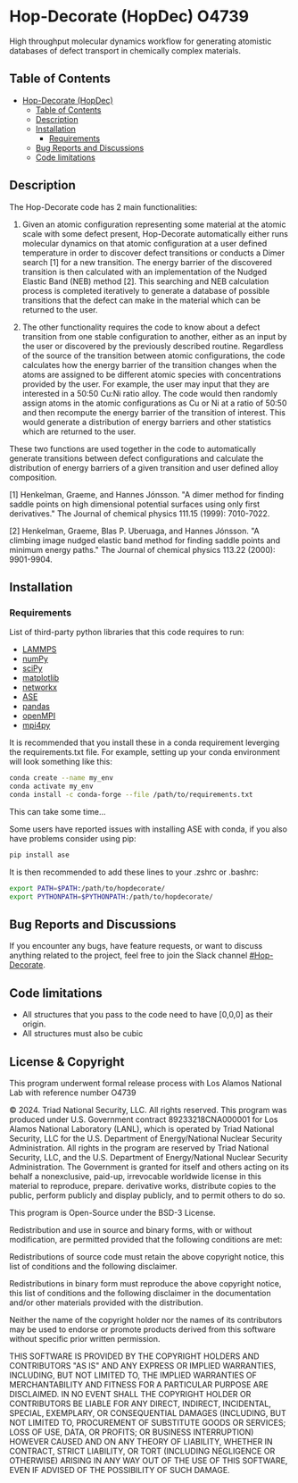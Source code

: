 # Hop-Decorate (HopDec) O4739

High throughput molecular dynamics workflow for generating atomistic databases of defect transport in chemically complex materials.

## Table of Contents

- [Hop-Decorate (HopDec)](#hop-decorate-hopdec)
  - [Table of Contents](#table-of-contents)
  - [Description](#description)
  - [Installation](#installation)
    - [Requirements](#requirements)
  - [Bug Reports and Discussions](#bug-reports-and-discussions)
  - [Code limitations](#code-limitations)

## Description

The Hop-Decorate code has 2 main functionalities:

1.	Given an atomic configuration representing some material at the atomic scale with some defect present, Hop-Decorate automatically either runs molecular dynamics on that atomic configuration at a user defined temperature in order to discover defect transitions or conducts a Dimer search [1] for a new transition. The energy barrier of the discovered transition is then calculated with an implementation of the Nudged Elastic Band (NEB) method [2]. This searching and NEB calculation process is completed iteratively to generate a database of possible transitions that the defect can make in the material which can be returned to the user.

2.	The other functionality requires the code to know about a defect transition from one stable configuration to another, either as an input by the user or discovered by the previously described routine. Regardless of the source of the transition between atomic configurations, the code calculates how the energy barrier of the transition changes when the atoms are assigned to be different atomic species with concentrations provided by the user. For example, the user may input that they are interested in a 50:50 Cu:Ni ratio alloy. The code would then randomly assign atoms in the atomic configurations as Cu or Ni at a ratio of 50:50 and then recompute the energy barrier of the transition of interest. This would generate a distribution of energy barriers and other statistics which are returned to the user.

These two functions are used together in the code to automatically generate transitions between defect configurations and calculate the distribution of energy barriers of a given transition and user defined alloy composition.


[1] Henkelman, Graeme, and Hannes Jónsson. "A dimer method for finding saddle points on high dimensional potential surfaces using only first derivatives." The Journal of chemical physics 111.15 (1999): 7010-7022.

[2] Henkelman, Graeme, Blas P. Uberuaga, and Hannes Jónsson. "A climbing image nudged elastic band method for finding saddle points and minimum energy paths." The Journal of chemical physics 113.22 (2000): 9901-9904.


<!-- ## Features

List out the key features of your project here. What makes it unique or useful? This can be a bullet-point list or a table. -->

## Installation

### Requirements

List of third-party python libraries that this code requires to run:

* [LAMMPS](https://www.lammps.org)
* [numPy](http://www.numpy.org/)
* [sciPy](http://www.scipy.org/)
* [matplotlib](http://matplotlib.org/)
* [networkx](https://networkx.org)
* [ASE](https://wiki.fysik.dtu.dk/ase/)
* [pandas](https://pandas.pydata.org)
* [openMPI](https://www.open-mpi.org)
* [mpi4py](https://pypi.org/project/mpi4py/)

It is recommended that you install these in a conda requirement leverging the requirements.txt file.
For example, setting up your conda environment will look something like this:

```bash   
conda create --name my_env  
conda activate my_env  
conda install -c conda-forge --file /path/to/requirements.txt  
```
This can take some time...

Some users have reported issues with installing ASE with conda, if you also have problems consider using pip:
```bash   
pip install ase
```


It is then recommended to add these lines to your .zshrc or .bashrc:  
```bash  
export PATH=$PATH:/path/to/hopdecorate/  
export PYTHONPATH=$PYTHONPATH:/path/to/hopdecorate/  
```

## Bug Reports and Discussions

If you encounter any bugs, have feature requests, or want to discuss anything related to the project, feel free to join the Slack channel [#Hop-Decorate](https://join.slack.com/t/hop-decorate/shared_invite/zt-2e4clgm8w-Hl82df6GMjmLkKm8_hcvcA).


## Code limitations

* All structures that you pass to the code need to have [0,0,0] as their origin.
* All structures must also be cubic

## License & Copyright

This program underwent formal release process with Los Alamos National Lab 
with reference number O4739

© 2024. Triad National Security, LLC. All rights reserved.
This program was produced under U.S. Government contract 89233218CNA000001 for Los Alamos National Laboratory (LANL), which is operated by Triad National Security, LLC for the U.S. Department of Energy/National Nuclear Security Administration. All rights in the program are reserved by Triad National Security, LLC, and the U.S. Department of Energy/National Nuclear Security Administration. The Government is granted for itself and others acting on its behalf a nonexclusive, paid-up, irrevocable worldwide license in this material to reproduce, prepare. derivative works, distribute copies to the public, perform publicly and display publicly, and to permit others to do so.

This program is Open-Source under the BSD-3 License.
 
Redistribution and use in source and binary forms, with or without modification, are permitted provided that the following conditions are met:
 
Redistributions of source code must retain the above copyright notice, this list of conditions and the following disclaimer.
 
Redistributions in binary form must reproduce the above copyright notice, this list of conditions and the following disclaimer in the documentation and/or other materials provided with the distribution.
 
Neither the name of the copyright holder nor the names of its contributors may be used to endorse or promote products derived from this software without specific prior written permission.

THIS SOFTWARE IS PROVIDED BY THE COPYRIGHT HOLDERS AND CONTRIBUTORS "AS IS" AND ANY EXPRESS OR IMPLIED WARRANTIES, INCLUDING, BUT NOT LIMITED TO, THE IMPLIED WARRANTIES OF MERCHANTABILITY AND FITNESS FOR A PARTICULAR PURPOSE ARE DISCLAIMED. IN NO EVENT SHALL THE COPYRIGHT HOLDER OR CONTRIBUTORS BE LIABLE FOR ANY DIRECT, INDIRECT, INCIDENTAL, SPECIAL, EXEMPLARY, OR CONSEQUENTIAL DAMAGES (INCLUDING, BUT NOT LIMITED TO, PROCUREMENT OF SUBSTITUTE GOODS OR SERVICES; LOSS OF USE, DATA, OR PROFITS; OR BUSINESS INTERRUPTION) HOWEVER CAUSED AND ON ANY THEORY OF LIABILITY, WHETHER IN CONTRACT, STRICT LIABILITY, OR TORT (INCLUDING NEGLIGENCE OR OTHERWISE) ARISING IN ANY WAY OUT OF THE USE OF THIS SOFTWARE, EVEN IF ADVISED OF THE POSSIBILITY OF SUCH DAMAGE.


